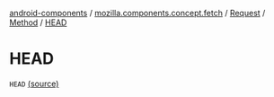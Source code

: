 [android-components](../../../index.md) / [mozilla.components.concept.fetch](../../index.md) / [Request](../index.md) / [Method](index.md) / [HEAD](./-h-e-a-d.md)

# HEAD

`HEAD` [(source)](https://github.com/mozilla-mobile/android-components/blob/master/components/concept/fetch/src/main/java/mozilla/components/concept/fetch/Request.kt#L119)